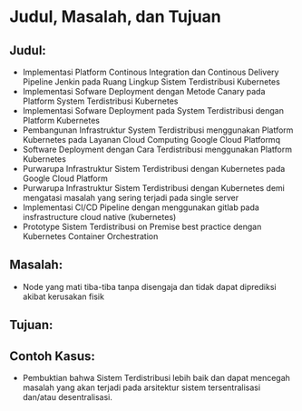 # Judul, Masalah, dan Tujuan

## Judul:

 - Implementasi Platform Continous Integration dan Continous Delivery Pipeline Jenkin pada Ruang Lingkup Sistem Terdistribusi Kubernetes
 - Implementasi Sofware Deployment dengan Metode Canary pada Platform System Terdistribusi Kubernetes
 - Implementasi Sofware Deployment pada System Terdistribusi dengan Platform Kubernetes
 - Pembangunan Infrastruktur System Terdistribusi menggunakan Platform Kubernetes pada Layanan Cloud Computing Google Cloud Platformq
 - Software Deployment dengan Cara Terdistribusi menggunakan Platform Kubernetes
 - Purwarupa Infrastruktur Sistem Terdistribusi dengan Kubernetes pada Google Cloud Platform
 - Purwarupa Infrastruktur Sistem Terdistribusi dengan Kubernetes demi mengatasi masalah yang sering terjadi pada single server
 - Implementasi CI/CD Pipeline dengan menggunakan gitlab pada insfrastructure cloud native (kubernetes)
 - Prototype Sistem Terdistribusi on Premise best practice dengan Kubernetes Container Orchestration
 
## Masalah:

 - Node yang mati tiba-tiba tanpa disengaja dan tidak dapat diprediksi akibat kerusakan fisik
 
## Tujuan:


## Contoh Kasus:

 - Pembuktian bahwa Sistem Terdistribusi lebih baik dan dapat mencegah masalah yang akan terjadi pada arsitektur sistem tersentralisasi dan/atau desentralisasi.
